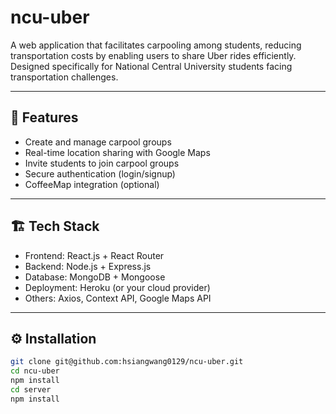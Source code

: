 # ncu-uber

A web application that facilitates carpooling among students, reducing transportation costs by enabling users to share Uber rides efficiently. Designed specifically for National Central University students facing transportation challenges.

---

## 🚀 Features

- Create and manage carpool groups
- Real-time location sharing with Google Maps
- Invite students to join carpool groups
- Secure authentication (login/signup)
- CoffeeMap integration (optional)

---

## 🏗️ Tech Stack

- Frontend: React.js + React Router
- Backend: Node.js + Express.js
- Database: MongoDB + Mongoose
- Deployment: Heroku (or your cloud provider)
- Others: Axios, Context API, Google Maps API

---

## ⚙️ Installation

```bash
git clone git@github.com:hsiangwang0129/ncu-uber.git
cd ncu-uber
npm install
cd server
npm install
